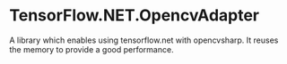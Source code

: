 # TensorFlow.NET.OpencvAdapter
A library which enables using tensorflow.net with opencvsharp. It reuses the memory to provide a good performance.

